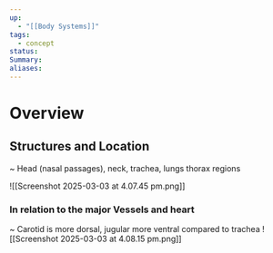 ```yaml
---
up:
  - "[[Body Systems]]"
tags:
  - concept
status: 
Summary: 
aliases:
---
```

# Overview

## Structures and Location
~
Head (nasal passages), neck, trachea, lungs thorax regions
<!--SR:!2025-03-14,4,270-->


![[Screenshot 2025-03-03 at 4.07.45 pm.png]]

### In relation to the major Vessels and heart
~
Carotid is more dorsal, jugular more ventral compared to trachea
![[Screenshot 2025-03-03 at 4.08.15 pm.png]]
<!--SR:!2025-03-13,3,252-->

